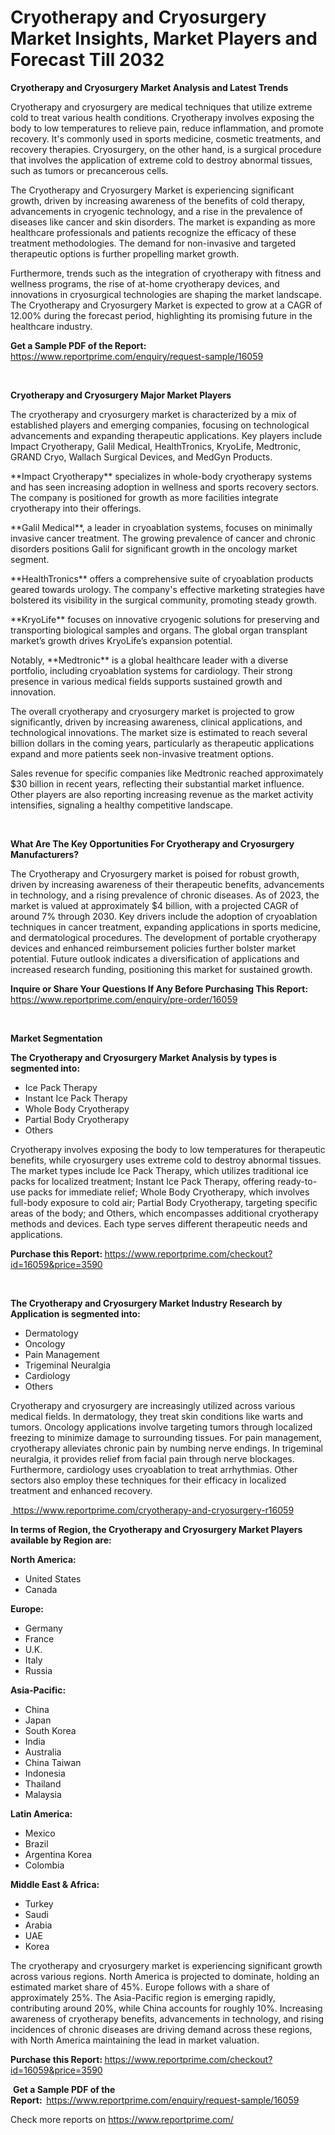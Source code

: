 <p><h1>Cryotherapy and Cryosurgery Market Insights, Market Players and Forecast Till 2032</h1></p><p><strong>Cryotherapy and Cryosurgery Market Analysis and Latest Trends</strong></p>
<p><p>Cryotherapy and cryosurgery are medical techniques that utilize extreme cold to treat various health conditions. Cryotherapy involves exposing the body to low temperatures to relieve pain, reduce inflammation, and promote recovery. It's commonly used in sports medicine, cosmetic treatments, and recovery therapies. Cryosurgery, on the other hand, is a surgical procedure that involves the application of extreme cold to destroy abnormal tissues, such as tumors or precancerous cells.</p><p>The Cryotherapy and Cryosurgery Market is experiencing significant growth, driven by increasing awareness of the benefits of cold therapy, advancements in cryogenic technology, and a rise in the prevalence of diseases like cancer and skin disorders. The market is expanding as more healthcare professionals and patients recognize the efficacy of these treatment methodologies. The demand for non-invasive and targeted therapeutic options is further propelling market growth.</p><p>Furthermore, trends such as the integration of cryotherapy with fitness and wellness programs, the rise of at-home cryotherapy devices, and innovations in cryosurgical technologies are shaping the market landscape. The Cryotherapy and Cryosurgery Market is expected to grow at a CAGR of 12.00% during the forecast period, highlighting its promising future in the healthcare industry.</p></p>
<p><strong>Get a Sample PDF of the Report:&nbsp;</strong> <a href="https://www.reportprime.com/enquiry/request-sample/16059?utm_campaign=3430&utm_medium=2&utm_source=Github&utm_content=ia&utm_term=20032025&utm_id=cryotherapy-and-cryosurgery">https://www.reportprime.com/enquiry/request-sample/16059</a></p>
<p>&nbsp;</p>
<p><strong>Cryotherapy and Cryosurgery Major Market Players</strong></p>
<p><p>The cryotherapy and cryosurgery market is characterized by a mix of established players and emerging companies, focusing on technological advancements and expanding therapeutic applications. Key players include Impact Cryotherapy, Galil Medical, HealthTronics, KryoLife, Medtronic, GRAND Cryo, Wallach Surgical Devices, and MedGyn Products.</p><p>**Impact Cryotherapy** specializes in whole-body cryotherapy systems and has seen increasing adoption in wellness and sports recovery sectors. The company is positioned for growth as more facilities integrate cryotherapy into their offerings.</p><p>**Galil Medical**, a leader in cryoablation systems, focuses on minimally invasive cancer treatment. The growing prevalence of cancer and chronic disorders positions Galil for significant growth in the oncology market segment. </p><p>**HealthTronics** offers a comprehensive suite of cryoablation products geared towards urology. The company's effective marketing strategies have bolstered its visibility in the surgical community, promoting steady growth.</p><p>**KryoLife** focuses on innovative cryogenic solutions for preserving and transporting biological samples and organs. The global organ transplant market’s growth drives KryoLife’s expansion potential.</p><p>Notably, **Medtronic** is a global healthcare leader with a diverse portfolio, including cryoablation systems for cardiology. Their strong presence in various medical fields supports sustained growth and innovation.</p><p>The overall cryotherapy and cryosurgery market is projected to grow significantly, driven by increasing awareness, clinical applications, and technological innovations. The market size is estimated to reach several billion dollars in the coming years, particularly as therapeutic applications expand and more patients seek non-invasive treatment options.</p><p>Sales revenue for specific companies like Medtronic reached approximately $30 billion in recent years, reflecting their substantial market influence. Other players are also reporting increasing revenue as the market activity intensifies, signaling a healthy competitive landscape.</p></p>
<p>&nbsp;</p>
<p><strong>What Are The Key Opportunities For Cryotherapy and Cryosurgery Manufacturers?</strong></p>
<p><p>The Cryotherapy and Cryosurgery market is poised for robust growth, driven by increasing awareness of their therapeutic benefits, advancements in technology, and a rising prevalence of chronic diseases. As of 2023, the market is valued at approximately $4 billion, with a projected CAGR of around 7% through 2030. Key drivers include the adoption of cryoablation techniques in cancer treatment, expanding applications in sports medicine, and dermatological procedures. The development of portable cryotherapy devices and enhanced reimbursement policies further bolster market potential. Future outlook indicates a diversification of applications and increased research funding, positioning this market for sustained growth.</p></p>
<p><strong>Inquire or Share Your Questions If Any Before Purchasing This Report:</strong> <a href="https://www.reportprime.com/enquiry/pre-order/16059?utm_campaign=3430&utm_medium=2&utm_source=Github&utm_content=ia&utm_term=20032025&utm_id=cryotherapy-and-cryosurgery">https://www.reportprime.com/enquiry/pre-order/16059</a></p>
<p>&nbsp;</p>
<p><strong>Market Segmentation</strong></p>
<p><strong>The Cryotherapy and Cryosurgery Market Analysis by types is segmented into:</strong></p>
<p><ul><li>Ice Pack Therapy</li><li>Instant Ice Pack Therapy</li><li>Whole Body Cryotherapy</li><li>Partial Body Cryotherapy</li><li>Others</li></ul></p>
<p><p>Cryotherapy involves exposing the body to low temperatures for therapeutic benefits, while cryosurgery uses extreme cold to destroy abnormal tissues. The market types include Ice Pack Therapy, which utilizes traditional ice packs for localized treatment; Instant Ice Pack Therapy, offering ready-to-use packs for immediate relief; Whole Body Cryotherapy, which involves full-body exposure to cold air; Partial Body Cryotherapy, targeting specific areas of the body; and Others, which encompasses additional cryotherapy methods and devices. Each type serves different therapeutic needs and applications.</p></p>
<p><strong>Purchase this Report:&nbsp;</strong><a href="https://www.reportprime.com/checkout?id=16059&price=3590&utm_campaign=3430&utm_medium=2&utm_source=Github&utm_content=ia&utm_term=20032025&utm_id=cryotherapy-and-cryosurgery">https://www.reportprime.com/checkout?id=16059&price=3590</a></p>
<p>&nbsp;</p>
<p><strong>The Cryotherapy and Cryosurgery Market Industry Research by Application is segmented into:</strong></p>
<p><ul><li>Dermatology</li><li>Oncology</li><li>Pain Management</li><li>Trigeminal Neuralgia</li><li>Cardiology</li><li>Others</li></ul></p>
<p><p>Cryotherapy and cryosurgery are increasingly utilized across various medical fields. In dermatology, they treat skin conditions like warts and tumors. Oncology applications involve targeting tumors through localized freezing to minimize damage to surrounding tissues. For pain management, cryotherapy alleviates chronic pain by numbing nerve endings. In trigeminal neuralgia, it provides relief from facial pain through nerve blockages. Furthermore, cardiology uses cryoablation to treat arrhythmias. Other sectors also employ these techniques for their efficacy in localized treatment and enhanced recovery.</p></p>
<p><a href="https://www.reportprime.com/cryotherapy-and-cryosurgery-r16059?utm_campaign=3430&utm_medium=2&utm_source=Github&utm_content=ia&utm_term=20032025&utm_id=cryotherapy-and-cryosurgery">&nbsp;https://www.reportprime.com/cryotherapy-and-cryosurgery-r16059</a></p>
<p><strong>In terms of Region, the Cryotherapy and Cryosurgery Market Players available by Region are:</strong></p>
<p>
    <p> <strong> North America: </strong>
        <ul>
            <li>United States</li>
            <li>Canada</li>
        </ul>
        </p> 
    <p> <strong> Europe: </strong>
        <ul>
            <li>Germany</li>
            <li>France</li>
            <li>U.K.</li>
            <li>Italy</li>
            <li>Russia</li>
        </ul>
        </p> 
    <p> <strong> Asia-Pacific: </strong>
        <ul>
            <li>China</li>
            <li>Japan</li>
            <li>South Korea</li>
            <li>India</li>
            <li>Australia</li>
            <li>China Taiwan</li>
            <li>Indonesia</li>
            <li>Thailand</li>
            <li>Malaysia</li>
        </ul>
        </p> 
    <p> <strong> Latin America: </strong>
        <ul>
            <li>Mexico</li>
            <li>Brazil</li>
            <li>Argentina Korea</li>
            <li>Colombia</li>
        </ul>
        </p> 
    <p> <strong> Middle East & Africa: </strong>
        <ul>
            <li>Turkey</li>
            <li>Saudi</li>
            <li>Arabia</li>
            <li>UAE</li>
            <li>Korea</li>
        </ul>
    </p>
    </p>
<p><p>The cryotherapy and cryosurgery market is experiencing significant growth across various regions. North America is projected to dominate, holding an estimated market share of 45%. Europe follows with a share of approximately 25%. The Asia-Pacific region is emerging rapidly, contributing around 20%, while China accounts for roughly 10%. Increasing awareness of cryotherapy benefits, advancements in technology, and rising incidences of chronic diseases are driving demand across these regions, with North America maintaining the lead in market valuation.</p></p>
<p><strong>Purchase this Report: </strong><a href="https://www.reportprime.com/checkout?id=16059&price=3590&utm_campaign=3430&utm_medium=2&utm_source=Github&utm_content=ia&utm_term=20032025&utm_id=cryotherapy-and-cryosurgery">https://www.reportprime.com/checkout?id=16059&price=3590</a></p>
<p>&nbsp;<strong>Get a Sample PDF of the Report:&nbsp;&nbsp;</strong><a href="https://www.reportprime.com/enquiry/request-sample/16059?utm_campaign=3430&utm_medium=2&utm_source=Github&utm_content=ia&utm_term=20032025&utm_id=cryotherapy-and-cryosurgery">https://www.reportprime.com/enquiry/request-sample/16059</a></p>
<p><strong></strong></p>
<p>Check more reports on <a href="https://www.reportprime.com/?utm_campaign=3430&utm_medium=2&utm_source=Github&utm_content=ia&utm_term=20032025&utm_id=cryotherapy-and-cryosurgery">https://www.reportprime.com/</a></p>
